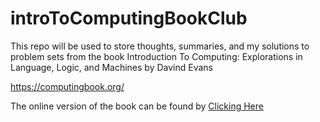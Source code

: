# introToComputingBookClub

This repo will be used to store thoughts, summaries, and my solutions to problem sets from the book Introduction To Computing: Explorations in Language, Logic, and Machines by Davind Evans

https://computingbook.org/

The online version of the book can be found by <a href="https://computingbook.org/">Clicking Here</a>
